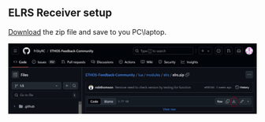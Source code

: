 ## ELRS Receiver setup

[Download](https://github.com/FrSkyRC/ETHOS-Feedback-Community/blob/1.5/lua/modules/elrs/elrs.zip) the zip file and save to you PC\laptop.

![image](https://github.com/jimmy6616/Rotorflight-Ethos-LUA/blob/img/elrs-1.jpg)


